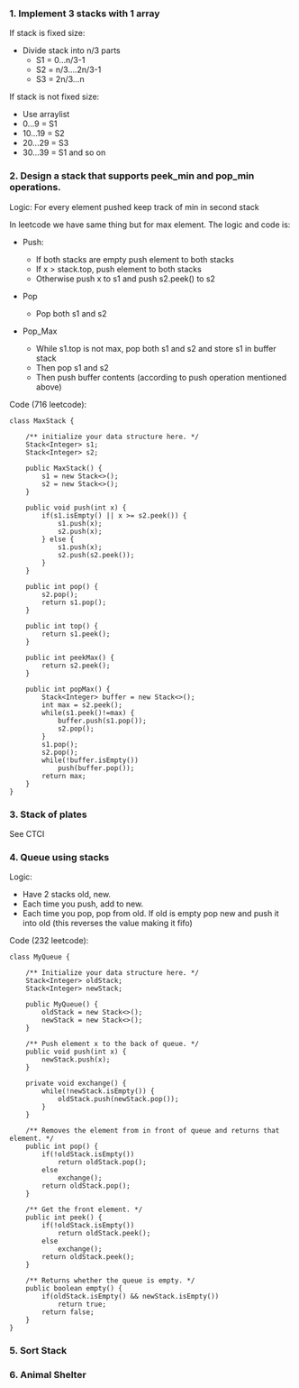 
### 1. Implement 3 stacks with 1 array

If stack is fixed size:

- Divide stack into n/3 parts
  - S1 = 0...n/3-1
  - S2 = n/3....2n/3-1
  - S3 = 2n/3...n

If stack is not fixed size:

- Use arraylist
- 0...9 = S1
- 10...19 = S2
- 20...29 = S3
- 30...39 = S1 and so on

### 2. Design a stack that supports peek_min and pop_min operations.

Logic: For every element pushed keep track of min in second stack

In leetcode we have same thing but for max element. The logic and code is:

- Push:
  - If both stacks are empty push element to both stacks
  - If x > stack.top, push element to both stacks
  - Otherwise push x to s1 and push s2.peek() to s2

- Pop
  - Pop both s1 and s2

- Pop_Max
  - While s1.top is not max, pop both s1 and s2 and store s1 in buffer stack
  - Then pop s1 and s2
  - Then push buffer contents (according to push operation mentioned above)
  

Code (716 leetcode):

    class MaxStack {

        /** initialize your data structure here. */
        Stack<Integer> s1;
        Stack<Integer> s2;

        public MaxStack() {
            s1 = new Stack<>();
            s2 = new Stack<>();
        }

        public void push(int x) {
            if(s1.isEmpty() || x >= s2.peek()) {
                s1.push(x);
                s2.push(x);
            } else {
                s1.push(x);
                s2.push(s2.peek());
            }
        }

        public int pop() {
            s2.pop();
            return s1.pop();
        }

        public int top() {
            return s1.peek();
        }

        public int peekMax() {
            return s2.peek();
        }

        public int popMax() {
            Stack<Integer> buffer = new Stack<>();
            int max = s2.peek();
            while(s1.peek()!=max) {
                buffer.push(s1.pop());
                s2.pop();
            }
            s1.pop();
            s2.pop();
            while(!buffer.isEmpty())
                push(buffer.pop());
            return max;
        }
    }

### 3. Stack of plates

See CTCI

### 4. Queue using stacks

Logic:

- Have 2 stacks old, new.
- Each time you push, add to new.
- Each time you pop, pop from old. If old is empty pop new and push it into old (this reverses the value making it fifo)

Code (232 leetcode):

    class MyQueue {

        /** Initialize your data structure here. */
        Stack<Integer> oldStack;
        Stack<Integer> newStack;

        public MyQueue() {
            oldStack = new Stack<>();
            newStack = new Stack<>();
        }

        /** Push element x to the back of queue. */
        public void push(int x) {
            newStack.push(x);
        }

        private void exchange() {
            while(!newStack.isEmpty()) {
                oldStack.push(newStack.pop());
            }
        }

        /** Removes the element from in front of queue and returns that element. */
        public int pop() {
            if(!oldStack.isEmpty())
                return oldStack.pop();
            else
                exchange();
            return oldStack.pop();
        }

        /** Get the front element. */
        public int peek() {
            if(!oldStack.isEmpty())
                return oldStack.peek();
            else
                exchange();
            return oldStack.peek();
        }

        /** Returns whether the queue is empty. */
        public boolean empty() {
            if(oldStack.isEmpty() && newStack.isEmpty())
                return true;
            return false;
        }
    }

### 5. Sort Stack

### 6. Animal Shelter
